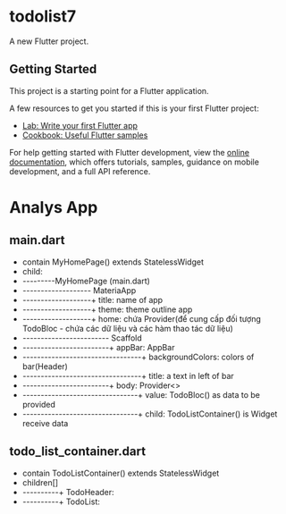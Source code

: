 # todolist7

A new Flutter project.

## Getting Started

This project is a starting point for a Flutter application.

A few resources to get you started if this is your first Flutter project:

- [Lab: Write your first Flutter app](https://docs.flutter.dev/get-started/codelab)
- [Cookbook: Useful Flutter samples](https://docs.flutter.dev/cookbook)

For help getting started with Flutter development, view the
[online documentation](https://docs.flutter.dev/), which offers tutorials,
samples, guidance on mobile development, and a full API reference.

# Analys App
## main.dart
  - contain MyHomePage() extends StatelessWidget
  - child:
  - ---------MyHomePage (main.dart)
  - ------------------- MateriaApp
  - -------------------+ title: name of app
  - -------------------+ theme: theme outline app
  - -------------------+ home: chứa Provider(để cung cấp đối tượng TodoBloc - chứa các dữ liệu và các hàm thao tác dữ liệu)
  - ------------------------ Scaffold
  - ------------------------+ appBar: AppBar
  - ---------------------------------+ backgroundColors: colors of bar(Header)
  - ---------------------------------+ title: a text in left of bar
  - ------------------------+ body: Provider<>
  - --------------------------------+ value: TodoBloc() as data to be provided
  - --------------------------------+ child: TodoListContainer() is Widget receive data
## todo_list_container.dart
  - contain TodoListContainer() extends StatelessWidget
  - children[]
  - ----------+ TodoHeader:
  - ----------+ TodoList:















  
